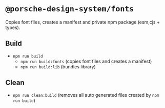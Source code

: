 # `@porsche-design-system/fonts`

Copies font files, creates a manifest and private npm package (esm,cjs + types).

## Build

- `npm run build`
  - `npm run build:fonts` (copies font files and creates a manifest)
  - `npm run build:lib` (bundles library)

## Clean

- `npm run clean:build` (removes all auto generated files created by `npm run build`)

